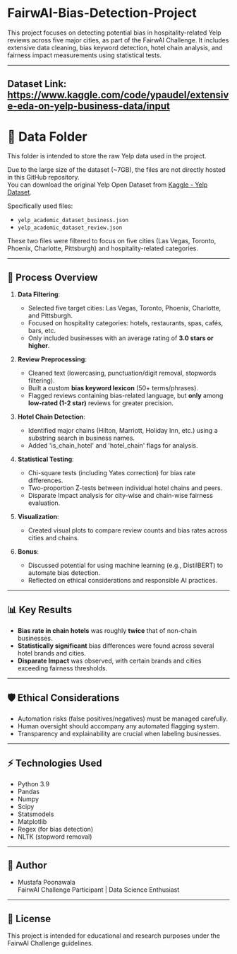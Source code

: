 # FairwAI-Bias-Detection-Project
This project focuses on detecting potential bias in hospitality-related Yelp reviews across five major cities, as part of the FairwAI Challenge. It includes extensive data cleaning, bias keyword detection, hotel chain analysis, and fairness impact measurements using statistical tests.

---
Dataset Link: https://www.kaggle.com/code/ypaudel/extensive-eda-on-yelp-business-data/input
---

# 📂 Data Folder

This folder is intended to store the raw Yelp data used in the project.

Due to the large size of the dataset (~7GB), the files are not directly hosted in this GitHub repository.  
You can download the original Yelp Open Dataset from [Kaggle - Yelp Dataset](https://www.kaggle.com/datasets/yelp/yelp-dataset).

Specifically used files:
- `yelp_academic_dataset_business.json`
- `yelp_academic_dataset_review.json`

These two files were filtered to focus on five cities (Las Vegas, Toronto, Phoenix, Charlotte, Pittsburgh) and hospitality-related categories.

---

## 🚀 Process Overview

1. **Data Filtering**:
    - Selected five target cities: Las Vegas, Toronto, Phoenix, Charlotte, and Pittsburgh.
    - Focused on hospitality categories: hotels, restaurants, spas, cafés, bars, etc.
    - Only included businesses with an average rating of **3.0 stars or higher**.

2. **Review Preprocessing**:
    - Cleaned text (lowercasing, punctuation/digit removal, stopwords filtering).
    - Built a custom **bias keyword lexicon** (50+ terms/phrases).
    - Flagged reviews containing bias-related language, but **only** among **low-rated (1-2 star)** reviews for greater precision.

3. **Hotel Chain Detection**:
    - Identified major chains (Hilton, Marriott, Holiday Inn, etc.) using a substring search in business names.
    - Added 'is_chain_hotel' and 'hotel_chain' flags for analysis.

4. **Statistical Testing**:
    - Chi-square tests (including Yates correction) for bias rate differences.
    - Two-proportion Z-tests between individual hotel chains and peers.
    - Disparate Impact analysis for city-wise and chain-wise fairness evaluation.

5. **Visualization**:
    - Created visual plots to compare review counts and bias rates across cities and chains.

6. **Bonus**:
    - Discussed potential for using machine learning (e.g., DistilBERT) to automate bias detection.
    - Reflected on ethical considerations and responsible AI practices.

---

## 📊 Key Results

- **Bias rate in chain hotels** was roughly **twice** that of non-chain businesses.
- **Statistically significant** bias differences were found across several hotel brands and cities.
- **Disparate Impact** was observed, with certain brands and cities exceeding fairness thresholds.

---

## 🛡 Ethical Considerations

- Automation risks (false positives/negatives) must be managed carefully.
- Human oversight should accompany any automated flagging system.
- Transparency and explainability are crucial when labeling businesses.

---

## ⚡ Technologies Used

- Python 3.9
- Pandas
- Numpy
- Scipy
- Statsmodels
- Matplotlib
- Regex (for bias detection)
- NLTK (stopword removal)

---

## 🧠 Author

- Mustafa Poonawala  
  FairwAI Challenge Participant | Data Science Enthusiast

---

## 📄 License

This project is intended for educational and research purposes under the FairwAI Challenge guidelines.

